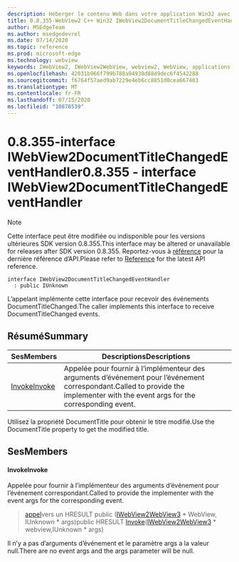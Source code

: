```yaml
---
description: Héberger le contenu Web dans votre application Win32 avec le contrôle Microsoft Edge WebView2
title: 0.8.355-WebView2 C++ Win32 IWebView2DocumentTitleChangedEventHandler
author: MSEdgeTeam
ms.author: msedgedevrel
ms.date: 07/14/2020
ms.topic: reference
ms.prod: microsoft-edge
ms.technology: webview
keywords: IWebView2, IWebView2WebView, webview2, WebView, applications Win32, Win32, Edge
ms.openlocfilehash: 42031b966f799b788a94938d88d9dec6f4542288
ms.sourcegitcommit: f6764f57aed9ab7229e4eb6cc8851d0cea667403
ms.translationtype: MT
ms.contentlocale: fr-FR
ms.lasthandoff: 07/15/2020
ms.locfileid: "10878539"
---
```

# <span data-ttu-id="284c3-104">0.8.355-interface IWebView2DocumentTitleChangedEventHandler</span><span class="sxs-lookup"><span data-stu-id="284c3-104">0.8.355 - interface IWebView2DocumentTitleChangedEventHandler</span></span> 

> [!NOTE]
> <span data-ttu-id="284c3-105">Cette interface peut être modifiée ou indisponible pour les versions ultérieures SDK version 0.8.355.</span><span class="sxs-lookup"><span data-stu-id="284c3-105">This interface may be altered or unavailable for releases after SDK version 0.8.355.</span></span> <span data-ttu-id="284c3-106">Reportez-vous à [référence](../../../webview2-api-reference.md) pour la dernière référence d’API.</span><span class="sxs-lookup"><span data-stu-id="284c3-106">Please refer to [Reference](../../../webview2-api-reference.md) for the latest API reference.</span></span>

```
interface IWebView2DocumentTitleChangedEventHandler
  : public IUnknown
```

<span data-ttu-id="284c3-107">L’appelant implémente cette interface pour recevoir des événements DocumentTitleChanged.</span><span class="sxs-lookup"><span data-stu-id="284c3-107">The caller implements this interface to receive DocumentTitleChanged events.</span></span>

## <span data-ttu-id="284c3-108">Résumé</span><span class="sxs-lookup"><span data-stu-id="284c3-108">Summary</span></span>

 <span data-ttu-id="284c3-109">Ses</span><span class="sxs-lookup"><span data-stu-id="284c3-109">Members</span></span>                        | <span data-ttu-id="284c3-110">Descriptions</span><span class="sxs-lookup"><span data-stu-id="284c3-110">Descriptions</span></span>
--------------------------------|---------------------------------------------
[<span data-ttu-id="284c3-111">Invoke</span><span class="sxs-lookup"><span data-stu-id="284c3-111">Invoke</span></span>](#invoke) | <span data-ttu-id="284c3-112">Appelée pour fournir à l’implémenteur des arguments d’événement pour l’événement correspondant.</span><span class="sxs-lookup"><span data-stu-id="284c3-112">Called to provide the implementer with the event args for the corresponding event.</span></span>

<span data-ttu-id="284c3-113">Utilisez la propriété DocumentTitle pour obtenir le titre modifié.</span><span class="sxs-lookup"><span data-stu-id="284c3-113">Use the DocumentTitle property to get the modified title.</span></span>

## <span data-ttu-id="284c3-114">Ses</span><span class="sxs-lookup"><span data-stu-id="284c3-114">Members</span></span>

#### <span data-ttu-id="284c3-115">Invoke</span><span class="sxs-lookup"><span data-stu-id="284c3-115">Invoke</span></span> 

<span data-ttu-id="284c3-116">Appelée pour fournir à l’implémenteur des arguments d’événement pour l’événement correspondant.</span><span class="sxs-lookup"><span data-stu-id="284c3-116">Called to provide the implementer with the event args for the corresponding event.</span></span>

> <span data-ttu-id="284c3-117">[appel](#invoke)vers un HRESULT public ([IWebView2WebView3](IWebView2WebView3.md) \* WebView, IUnknown \* args)</span><span class="sxs-lookup"><span data-stu-id="284c3-117">public HRESULT [Invoke](#invoke)([IWebView2WebView3](IWebView2WebView3.md) \* webview,IUnknown \* args)</span></span>

<span data-ttu-id="284c3-118">Il n’y a pas d’arguments d’événement et le paramètre args a la valeur null.</span><span class="sxs-lookup"><span data-stu-id="284c3-118">There are no event args and the args parameter will be null.</span></span>

